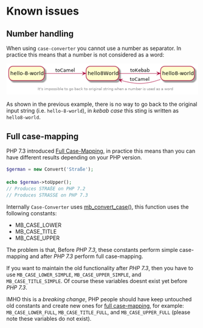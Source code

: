 Known issues
============

Number handling
---------------

When using `case-converter` you cannot use a number as separator. In practice 
this means that a number is not considered as a word: 

![Phing targets](./number-problem.png "Phing targets")

As shown in the previous example, there is no way to go back to the original 
input string (i.e. `hello-8-world`), in _kebab case_ this sting is written as 
`hello8-world`.  

Full case-mapping
-----------------

PHP 7.3 introduced [Full Case-Mapping], in practice this means than you can 
have different results depending on your PHP version.

```php
$german = new Convert('Straße');

echo $german->toUpper();
// Produces STRAßE on PHP 7.2
// Produces STRASSE on PHP 7.3
```

Internally `Case-Converter` uses [mb_convert_case()], this function uses the 
following constants:

- MB_CASE_LOWER
- MB_CASE_TITLE
- MB_CASE_UPPER

The problem is that, Before _PHP 7.3_, these constants perform simple 
case-mapping and after _PHP 7.3_ perform full case-mapping.

If you want to maintain the old functionality after _PHP 7.3_, then you have to 
use `MB_CASE_LOWER_SIMPLE`, `MB_CASE_UPPER_SIMPLE`, and `MB_CASE_TITLE_SIMPLE`. 
Of course these variables doesnt exist yet before _PHP 7.3_.

IMHO this is a _breaking change_, PHP people should have keep untouched old 
constants and create new ones for [full case-mapping], for example: 
`MB_CASE_LOWER_FULL`, `MB_CASE_TITLE_FULL`, and `MB_CASE_UPPER_FULL` (please 
note these variables do not exist). 

[Full Case-Mapping]: https://www.php.net/manual/en/migration73.new-features.php#migration73.new-features.mbstring.case-mapping-folding
[mb_convert_case()]: https://www.php.net/manual/en/function.mb-convert-case.php
